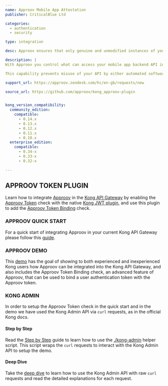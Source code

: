```yaml
---
name: Approov Mobile App Attestation
publisher: CriticalBlue Ltd

categories:
  - authentication
  - security

type: integration

desc: Approov ensures that only genuine and unmodified instances of your mobile app can connect to your server or cloud backend.

description: |
With Approov you control what can access your mobile app backend API in a secure and easily deployable manner. Our customers confidently allow API access from iOS and Android devices knowing that Approov will only authenticate legitimate instances of your mobile apps without relying on embedded secrets or keys stored in the app itself.

This capability prevents misuse of your API by either automated software agents or unauthorized 3rd party apps, providing the basis for a range of API access management policies.

support_url: https://approov.zendesk.com/hc/en-gb/requests/new

source_url: https://github.com/approov/kong_approov-plugin


kong_version_compatibility:
  community_edition:
    compatible:
      - 0.14.x
      - 0.13.x
      - 0.12.x
      - 0.11.x
      - 0.10.x
  enterprise_edition:
    compatible:
      - 0.34-x
      - 0.33-x
      - 0.32-x

---
```


## APPROOV TOKEN PLUGIN

Learn how to integrate [Approov](https://approov.io) in the [Kong API Gateway](https://konghq.com/kong/) by enabling the [Approov Token](https://www.approov.io/docs/latest/approov-usage-documentation/#approov-tokens) check with the native [Kong JWT plugin](https://docs.konghq.com/hub/kong-inc/jwt/), and use this plugin to add the [Approov Token Binding](https://www.approov.io/docs/latest/approov-usage-documentation/#token-binding) check.

### APPROOV QUICK START

For a quick start of integrating Approov in your current Kong API Gateway please follow this [guide](https://github.com/approov/blob/master/docs/APPROOV_QUICK_START.md).


### APPROOV DEMO

This [demo](https://github.com/approov/blob/master/docs/APPROOV_KONG_PLUGIN_DEMO.md) has the goal of showing to both experienced and inexperienced Kong users how Approov can be integrated into the Kong API Gateway, and also includes the Approov Token Binding check, an advanced feature of Approov, that can be used to bind a user authentication token with the Approov token.


### KONG ADMIN

In order to setup the Approov Token check in the quick start and in the demo we have used the Kong Admin API via `curl` requests, as in the official Kong docs.

#### Step by Step

Read the [Step by Step](https://github.com/approov/blob/master/docs/KONG_ADMIN_API_STEP_BY_STEP.md) guide to learn how to use the [./kong-admin](/bin/kong-admin.sh) helper script. This script wraps the `curl` requests to interact with the Kong Admin API to setup the demo.

#### Deep Dive

Take the [deep dive](https://github.com/approov/blob/master/docs/KONG_ADMIN_API_DEEP_DIVE.md) to learn how to use the Kong Admin API with raw `curl` requests and read the detailed explanations for each request.
